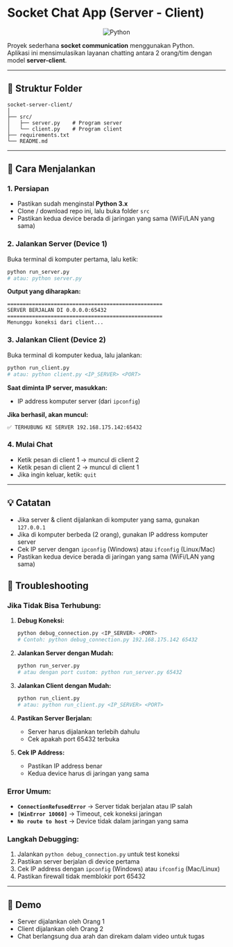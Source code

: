# Socket Chat App (Server - Client)

<div align="center">

![Python](https://img.shields.io/badge/Python-3776AB?style=for-the-badge&logo=python&logoColor=white)

</div>

Proyek sederhana **socket communication** menggunakan Python.  
Aplikasi ini mensimulasikan layanan chatting antara 2 orang/tim dengan model **server-client**.

---

## 📂 Struktur Folder

```
socket-server-client/
│
├── src/
│   ├── server.py    # Program server
│   └── client.py    # Program client
├── requirements.txt
└── README.md
```

---

## 🚀 Cara Menjalankan

### 1. Persiapan
- Pastikan sudah menginstal **Python 3.x**  
- Clone / download repo ini, lalu buka folder `src`
- Pastikan kedua device berada di jaringan yang sama (WiFi/LAN yang sama)

### 2. Jalankan Server (Device 1)
Buka terminal di komputer pertama, lalu ketik:
```bash
python run_server.py
# atau: python server.py
```

**Output yang diharapkan:**
```
==================================================
SERVER BERJALAN DI 0.0.0.0:65432
==================================================
Menunggu koneksi dari client...
```

### 3. Jalankan Client (Device 2)
Buka terminal di komputer kedua, lalu jalankan:
```bash
python run_client.py
# atau: python client.py <IP_SERVER> <PORT>
```

**Saat diminta IP server, masukkan:**
- IP address komputer server (dari `ipconfig`)

**Jika berhasil, akan muncul:**
```
✅ TERHUBUNG KE SERVER 192.168.175.142:65432
```

### 4. Mulai Chat
- Ketik pesan di client 1 → muncul di client 2
- Ketik pesan di client 2 → muncul di client 1
- Jika ingin keluar, ketik: `quit`

---

## 💡 Catatan

- Jika server & client dijalankan di komputer yang sama, gunakan `127.0.0.1`
- Jika di komputer berbeda (2 orang), gunakan IP address komputer server
- Cek IP server dengan `ipconfig` (Windows) atau `ifconfig` (Linux/Mac)
- Pastikan kedua device berada di jaringan yang sama (WiFi/LAN yang sama)

## 🔧 Troubleshooting

### Jika Tidak Bisa Terhubung:

1. **Debug Koneksi:**
   ```bash
   python debug_connection.py <IP_SERVER> <PORT>
   # Contoh: python debug_connection.py 192.168.175.142 65432
   ```

2. **Jalankan Server dengan Mudah:**
   ```bash
   python run_server.py
   # atau dengan port custom: python run_server.py 65432
   ```

3. **Jalankan Client dengan Mudah:**
   ```bash
   python run_client.py
   # atau: python run_client.py <IP_SERVER> <PORT>
   ```

4. **Pastikan Server Berjalan:**
   - Server harus dijalankan terlebih dahulu
   - Cek apakah port 65432 terbuka

5. **Cek IP Address:**
   - Pastikan IP address benar
   - Kedua device harus di jaringan yang sama

### Error Umum:
- **`ConnectionRefusedError`** → Server tidak berjalan atau IP salah
- **`[WinError 10060]`** → Timeout, cek koneksi jaringan
- **`No route to host`** → Device tidak dalam jaringan yang sama

### Langkah Debugging:
1. Jalankan `python debug_connection.py` untuk test koneksi
2. Pastikan server berjalan di device pertama
3. Cek IP address dengan `ipconfig` (Windows) atau `ifconfig` (Mac/Linux)
4. Pastikan firewall tidak memblokir port 65432

---

## 🎥 Demo

- Server dijalankan oleh Orang 1
- Client dijalankan oleh Orang 2  
- Chat berlangsung dua arah dan direkam dalam video untuk tugas